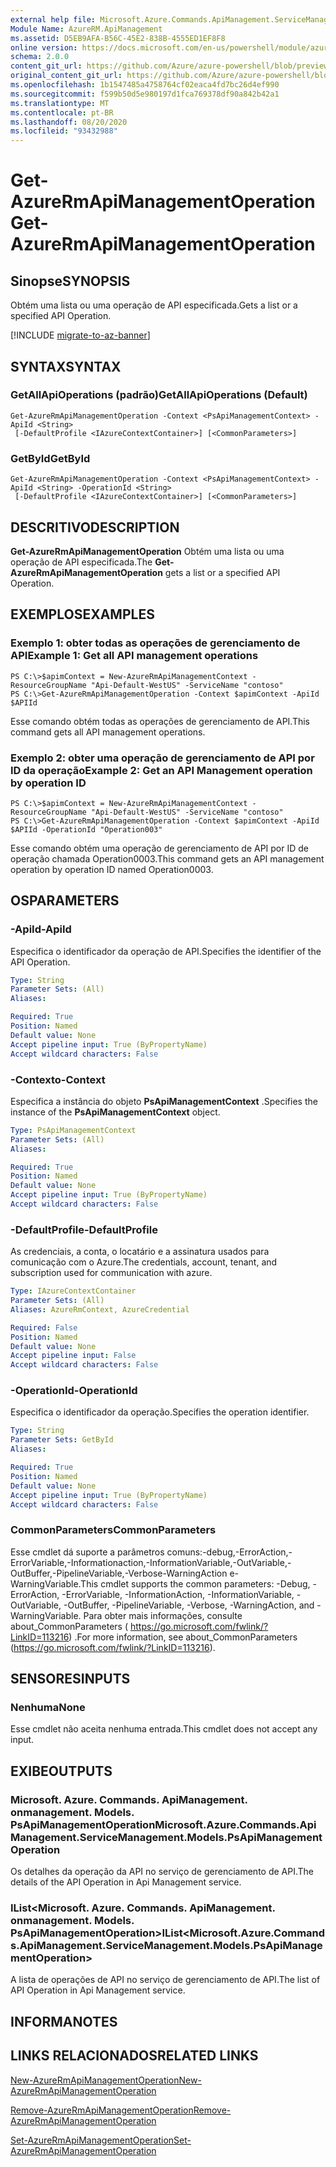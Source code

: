 ```yaml
---
external help file: Microsoft.Azure.Commands.ApiManagement.ServiceManagement.dll-Help.xml
Module Name: AzureRM.ApiManagement
ms.assetid: D5EB9AFA-B56C-45E2-838B-4555ED1EF8F8
online version: https://docs.microsoft.com/en-us/powershell/module/azurerm.apimanagement/get-azurermapimanagementoperation
schema: 2.0.0
content_git_url: https://github.com/Azure/azure-powershell/blob/preview/src/ResourceManager/ApiManagement/Commands.ApiManagement/help/Get-AzureRmApiManagementOperation.md
original_content_git_url: https://github.com/Azure/azure-powershell/blob/preview/src/ResourceManager/ApiManagement/Commands.ApiManagement/help/Get-AzureRmApiManagementOperation.md
ms.openlocfilehash: 1b1547485a4758764cf02eaca4fd7bc26d4ef990
ms.sourcegitcommit: f599b50d5e980197d1fca769378df90a842b42a1
ms.translationtype: MT
ms.contentlocale: pt-BR
ms.lasthandoff: 08/20/2020
ms.locfileid: "93432988"
---
```

# <span data-ttu-id="631a7-101">Get-AzureRmApiManagementOperation</span><span class="sxs-lookup"><span data-stu-id="631a7-101">Get-AzureRmApiManagementOperation</span></span>

## <span data-ttu-id="631a7-102">Sinopse</span><span class="sxs-lookup"><span data-stu-id="631a7-102">SYNOPSIS</span></span>
<span data-ttu-id="631a7-103">Obtém uma lista ou uma operação de API especificada.</span><span class="sxs-lookup"><span data-stu-id="631a7-103">Gets a list or a specified API Operation.</span></span>

[!INCLUDE [migrate-to-az-banner](../../includes/migrate-to-az-banner.md)]

## <span data-ttu-id="631a7-104">SYNTAX</span><span class="sxs-lookup"><span data-stu-id="631a7-104">SYNTAX</span></span>

### <span data-ttu-id="631a7-105">GetAllApiOperations (padrão)</span><span class="sxs-lookup"><span data-stu-id="631a7-105">GetAllApiOperations (Default)</span></span>
```
Get-AzureRmApiManagementOperation -Context <PsApiManagementContext> -ApiId <String>
 [-DefaultProfile <IAzureContextContainer>] [<CommonParameters>]
```

### <span data-ttu-id="631a7-106">GetById</span><span class="sxs-lookup"><span data-stu-id="631a7-106">GetById</span></span>
```
Get-AzureRmApiManagementOperation -Context <PsApiManagementContext> -ApiId <String> -OperationId <String>
 [-DefaultProfile <IAzureContextContainer>] [<CommonParameters>]
```

## <span data-ttu-id="631a7-107">DESCRITIVO</span><span class="sxs-lookup"><span data-stu-id="631a7-107">DESCRIPTION</span></span>
<span data-ttu-id="631a7-108">**Get-AzureRmApiManagementOperation** Obtém uma lista ou uma operação de API especificada.</span><span class="sxs-lookup"><span data-stu-id="631a7-108">The **Get-AzureRmApiManagementOperation** gets a list or a specified API Operation.</span></span>

## <span data-ttu-id="631a7-109">EXEMPLOS</span><span class="sxs-lookup"><span data-stu-id="631a7-109">EXAMPLES</span></span>

### <span data-ttu-id="631a7-110">Exemplo 1: obter todas as operações de gerenciamento de API</span><span class="sxs-lookup"><span data-stu-id="631a7-110">Example 1: Get all API management operations</span></span>
```
PS C:\>$apimContext = New-AzureRmApiManagementContext -ResourceGroupName "Api-Default-WestUS" -ServiceName "contoso"
PS C:\>Get-AzureRmApiManagementOperation -Context $apimContext -ApiId $APIId
```

<span data-ttu-id="631a7-111">Esse comando obtém todas as operações de gerenciamento de API.</span><span class="sxs-lookup"><span data-stu-id="631a7-111">This command gets all API management operations.</span></span>

### <span data-ttu-id="631a7-112">Exemplo 2: obter uma operação de gerenciamento de API por ID da operação</span><span class="sxs-lookup"><span data-stu-id="631a7-112">Example 2: Get an API Management operation by operation ID</span></span>
```
PS C:\>$apimContext = New-AzureRmApiManagementContext -ResourceGroupName "Api-Default-WestUS" -ServiceName "contoso"
PS C:\>Get-AzureRmApiManagementOperation -Context $apimContext -ApiId $APIId -OperationId "Operation003"
```

<span data-ttu-id="631a7-113">Esse comando obtém uma operação de gerenciamento de API por ID de operação chamada Operation0003.</span><span class="sxs-lookup"><span data-stu-id="631a7-113">This command gets an API management operation by operation ID named Operation0003.</span></span>

## <span data-ttu-id="631a7-114">OS</span><span class="sxs-lookup"><span data-stu-id="631a7-114">PARAMETERS</span></span>

### <span data-ttu-id="631a7-115">-ApiId</span><span class="sxs-lookup"><span data-stu-id="631a7-115">-ApiId</span></span>
<span data-ttu-id="631a7-116">Especifica o identificador da operação de API.</span><span class="sxs-lookup"><span data-stu-id="631a7-116">Specifies the identifier of the API Operation.</span></span>

```yaml
Type: String
Parameter Sets: (All)
Aliases: 

Required: True
Position: Named
Default value: None
Accept pipeline input: True (ByPropertyName)
Accept wildcard characters: False
```

### <span data-ttu-id="631a7-117">-Contexto</span><span class="sxs-lookup"><span data-stu-id="631a7-117">-Context</span></span>
<span data-ttu-id="631a7-118">Especifica a instância do objeto **PsApiManagementContext** .</span><span class="sxs-lookup"><span data-stu-id="631a7-118">Specifies the instance of the **PsApiManagementContext** object.</span></span>

```yaml
Type: PsApiManagementContext
Parameter Sets: (All)
Aliases: 

Required: True
Position: Named
Default value: None
Accept pipeline input: True (ByPropertyName)
Accept wildcard characters: False
```

### <span data-ttu-id="631a7-119">-DefaultProfile</span><span class="sxs-lookup"><span data-stu-id="631a7-119">-DefaultProfile</span></span>
<span data-ttu-id="631a7-120">As credenciais, a conta, o locatário e a assinatura usados para comunicação com o Azure.</span><span class="sxs-lookup"><span data-stu-id="631a7-120">The credentials, account, tenant, and subscription used for communication with azure.</span></span>
 
```yaml
Type: IAzureContextContainer
Parameter Sets: (All)
Aliases: AzureRmContext, AzureCredential

Required: False
Position: Named
Default value: None
Accept pipeline input: False
Accept wildcard characters: False
```

### <span data-ttu-id="631a7-121">-OperationId</span><span class="sxs-lookup"><span data-stu-id="631a7-121">-OperationId</span></span>
<span data-ttu-id="631a7-122">Especifica o identificador da operação.</span><span class="sxs-lookup"><span data-stu-id="631a7-122">Specifies the operation identifier.</span></span>

```yaml
Type: String
Parameter Sets: GetById
Aliases: 

Required: True
Position: Named
Default value: None
Accept pipeline input: True (ByPropertyName)
Accept wildcard characters: False
```

### <span data-ttu-id="631a7-123">CommonParameters</span><span class="sxs-lookup"><span data-stu-id="631a7-123">CommonParameters</span></span>
<span data-ttu-id="631a7-124">Esse cmdlet dá suporte a parâmetros comuns:-debug,-ErrorAction,-ErrorVariable,-Informationaction,-InformationVariable,-OutVariable,-OutBuffer,-PipelineVariable,-Verbose-WarningAction e-WarningVariable.</span><span class="sxs-lookup"><span data-stu-id="631a7-124">This cmdlet supports the common parameters: -Debug, -ErrorAction, -ErrorVariable, -InformationAction, -InformationVariable, -OutVariable, -OutBuffer, -PipelineVariable, -Verbose, -WarningAction, and -WarningVariable.</span></span> <span data-ttu-id="631a7-125">Para obter mais informações, consulte about_CommonParameters ( https://go.microsoft.com/fwlink/?LinkID=113216) .</span><span class="sxs-lookup"><span data-stu-id="631a7-125">For more information, see about_CommonParameters (https://go.microsoft.com/fwlink/?LinkID=113216).</span></span>

## <span data-ttu-id="631a7-126">SENSORES</span><span class="sxs-lookup"><span data-stu-id="631a7-126">INPUTS</span></span>

### <span data-ttu-id="631a7-127">Nenhuma</span><span class="sxs-lookup"><span data-stu-id="631a7-127">None</span></span>
<span data-ttu-id="631a7-128">Esse cmdlet não aceita nenhuma entrada.</span><span class="sxs-lookup"><span data-stu-id="631a7-128">This cmdlet does not accept any input.</span></span>

## <span data-ttu-id="631a7-129">EXIBE</span><span class="sxs-lookup"><span data-stu-id="631a7-129">OUTPUTS</span></span>

### <span data-ttu-id="631a7-130">Microsoft. Azure. Commands. ApiManagement. onmanagement. Models. PsApiManagementOperation</span><span class="sxs-lookup"><span data-stu-id="631a7-130">Microsoft.Azure.Commands.ApiManagement.ServiceManagement.Models.PsApiManagementOperation</span></span>
<span data-ttu-id="631a7-131">Os detalhes da operação da API no serviço de gerenciamento de API.</span><span class="sxs-lookup"><span data-stu-id="631a7-131">The details of the API Operation in Api Management service.</span></span>

### <span data-ttu-id="631a7-132">IList<Microsoft. Azure. Commands. ApiManagement. onmanagement. Models. PsApiManagementOperation></span><span class="sxs-lookup"><span data-stu-id="631a7-132">IList<Microsoft.Azure.Commands.ApiManagement.ServiceManagement.Models.PsApiManagementOperation></span></span>
<span data-ttu-id="631a7-133">A lista de operações de API no serviço de gerenciamento de API.</span><span class="sxs-lookup"><span data-stu-id="631a7-133">The list of API Operation in Api Management service.</span></span>

## <span data-ttu-id="631a7-134">INFORMA</span><span class="sxs-lookup"><span data-stu-id="631a7-134">NOTES</span></span>

## <span data-ttu-id="631a7-135">LINKS RELACIONADOS</span><span class="sxs-lookup"><span data-stu-id="631a7-135">RELATED LINKS</span></span>

[<span data-ttu-id="631a7-136">New-AzureRmApiManagementOperation</span><span class="sxs-lookup"><span data-stu-id="631a7-136">New-AzureRmApiManagementOperation</span></span>](./New-AzureRmApiManagementOperation.md)

[<span data-ttu-id="631a7-137">Remove-AzureRmApiManagementOperation</span><span class="sxs-lookup"><span data-stu-id="631a7-137">Remove-AzureRmApiManagementOperation</span></span>](./Remove-AzureRmApiManagementOperation.md)

[<span data-ttu-id="631a7-138">Set-AzureRmApiManagementOperation</span><span class="sxs-lookup"><span data-stu-id="631a7-138">Set-AzureRmApiManagementOperation</span></span>](./Set-AzureRmApiManagementOperation.md)


